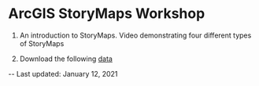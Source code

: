# ArcGIS StoryMaps Workshop

1. An introduction to StoryMaps. Video demonstrating four different types of StoryMaps

1. Download the following [data](http://maps.library.utoronto.ca/workshops/StoryMaps/StoryMaps2021.zip)

--
Last updated: January 12, 2021
